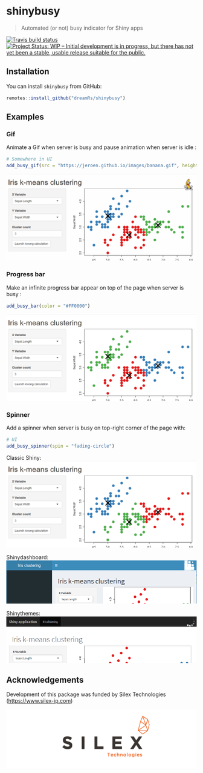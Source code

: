 # shinybusy

> Automated (or not) busy indicator for Shiny apps

[![Travis build status](https://travis-ci.org/dreamRs/shinybusy.svg?branch=master)](https://travis-ci.org/dreamRs/shinybusy)
[![Project Status: WIP – Initial development is in progress, but there has not yet been a stable, usable release suitable for the public.](https://www.repostatus.org/badges/latest/wip.svg)](https://www.repostatus.org/#wip)


## Installation

You can install `shinybusy` from GitHub:

``` r
remotes::install_github("dreamRs/shinybusy")
```



## Examples


### Gif

Animate a Gif when server is busy and pause animation when server is idle :

```r
# Somewhere in UI
add_busy_gif(src = "https://jeroen.github.io/images/banana.gif", height = 70, width = 70)
```
![](man/figures/shinybusy-gif.gif)



### Progress bar

Make an infinite progress bar appear on top of the page when server is busy :

```r
add_busy_bar(color = "#FF0000")
```

![](man/figures/shinybusy-bar.gif)




### Spinner

Add a spinner when server is busy on top-right corner of the page with:


```r
# UI
add_busy_spinner(spin = "fading-circle")
```

Classic Shiny:
![](man/figures/shinybusy-spin.gif)


Shinydashboard:
![](man/figures/spin-dash.png)

Shinythemes:
![](man/figures/spin-theme.png)






## Acknowledgements

Development of this package was funded by Silex Technologies (https://www.silex-ip.com)

<img src="man/figures/logo-silex.png">
